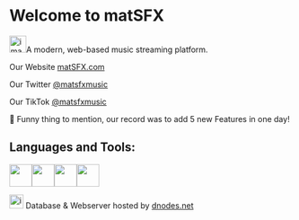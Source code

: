 # Welcome to matSFX

<img width="30" alt="image" src="https://github.com/user-attachments/assets/3a6da5f7-513f-45f0-bfb4-90b813d6260f">A modern, web-based music streaming platform.

Our Website [matSFX.com](https://matsfx.com)

Our Twitter [@matsfxmusic](https://twitter.com/matsfxmusic)

Our TikTok [@matsfxmusic](https://tiktok.com/@matsfxmusic)

🍄 Funny thing to mention, our record was to add 5 new Features in one day!

## Languages and Tools:

<img src="https://cdn.jsdelivr.net/gh/devicons/devicon/icons/php/php-original.svg" width="40" height="40"/><img src="https://cdn.jsdelivr.net/gh/devicons/devicon/icons/html5/html5-original.svg" width="40" height="40"/><img src="https://cdn.jsdelivr.net/gh/devicons/devicon/icons/css3/css3-original.svg" width="40" height="40"/><img src="https://cdn.jsdelivr.net/gh/devicons/devicon/icons/javascript/javascript-original.svg" width="40" height="40"/>

<img width="25" alt="image" src="https://github.com/user-attachments/assets/a975ca92-128f-4288-a86c-80c2b1534473"> Database & Webserver hosted by [dnodes.net](https://dnodes.net)
